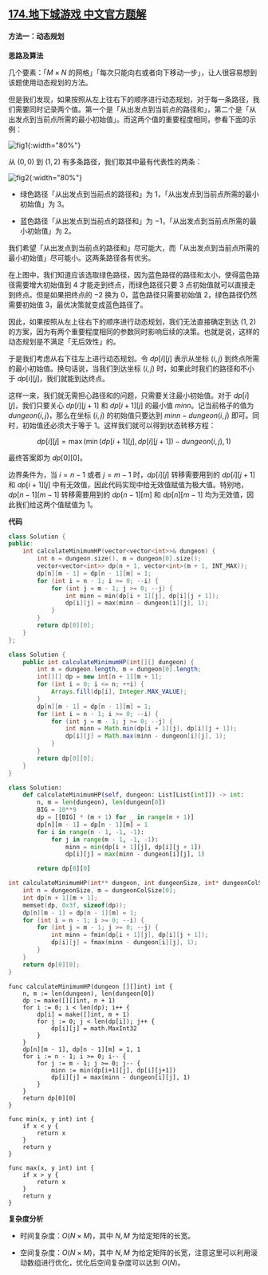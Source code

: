 ## [174.地下城游戏 中文官方题解](https://leetcode.cn/problems/dungeon-game/solutions/100000/di-xia-cheng-you-xi-by-leetcode-solution)

#### 方法一：动态规划

**思路及算法**

几个要素：「$M \times N$ 的网格」「每次只能向右或者向下移动一步」，让人很容易想到该题使用动态规划的方法。

但是我们发现，如果按照从左上往右下的顺序进行动态规划，对于每一条路径，我们需要同时记录两个值。第一个是「从出发点到当前点的路径和」，第二个是「从出发点到当前点所需的最小初始值」。而这两个值的重要程度相同，参看下面的示例：

![fig1](https://assets.leetcode-cn.com/solution-static/174/174_fig1.png){:width="80%"}

从 $(0,0)$ 到 $(1,2)$ 有多条路径，我们取其中最有代表性的两条：

![fig2](https://assets.leetcode-cn.com/solution-static/174/174_fig2.png){:width="80%"}

- 绿色路径「从出发点到当前点的路径和」为 $1$，「从出发点到当前点所需的最小初始值」为 $3$。

- 蓝色路径「从出发点到当前点的路径和」为 $-1$，「从出发点到当前点所需的最小初始值」为 $2$。

我们希望「从出发点到当前点的路径和」尽可能大，而「从出发点到当前点所需的最小初始值」尽可能小。这两条路径各有优劣。

在上图中，我们知道应该选取绿色路径，因为蓝色路径的路径和太小，使得蓝色路径需要增大初始值到 $4$ 才能走到终点，而绿色路径只要 $3$ 点初始值就可以直接走到终点。但是如果把终点的 $-2$ 换为 $0$，蓝色路径只需要初始值 $2$，绿色路径仍然需要初始值 $3$，最优决策就变成蓝色路径了。

因此，如果按照从左上往右下的顺序进行动态规划，我们无法直接确定到达 $(1,2)$ 的方案，因为有两个重要程度相同的参数同时影响后续的决策。也就是说，这样的动态规划是不满足「无后效性」的。

于是我们考虑从右下往左上进行动态规划。令 $\textit{dp}[i][j]$ 表示从坐标 $(i,j)$ 到终点所需的最小初始值。换句话说，当我们到达坐标 $(i,j)$ 时，如果此时我们的路径和不小于 $\textit{dp}[i][j]$，我们就能到达终点。

这样一来，我们就无需担心路径和的问题，只需要关注最小初始值。对于 $\textit{dp}[i][j]$，我们只要关心 $\textit{dp}[i][j+1]$ 和 $\textit{dp}[i+1][j]$ 的最小值 $\textit{minn}$。记当前格子的值为 $\textit{dungeon}(i,j)$，那么在坐标 $(i,j)$ 的初始值只要达到 $\textit{minn}-\textit{dungeon}(i,j)$ 即可。同时，初始值还必须大于等于 $1$。这样我们就可以得到状态转移方程：

$$
\textit{dp}[i][j] = \max(\min(\textit{dp}[i+1][j], \textit{dp}[i][j + 1]) - \textit{dungeon}(i, j), 1)
$$

最终答案即为 $\textit{dp}[0][0]$。

边界条件为，当 $i=n-1$ 或者 $j=m-1$ 时，$\textit{dp}[i][j]$ 转移需要用到的 $\textit{dp}[i][j+1]$ 和 $\textit{dp}[i+1][j]$ 中有无效值，因此代码实现中给无效值赋值为极大值。特别地，$\textit{dp}[n-1][m-1]$ 转移需要用到的 $\textit{dp}[n-1][m]$ 和 $\textit{dp}[n][m-1]$ 均为无效值，因此我们给这两个值赋值为 $1$。

**代码**

```C++ [sol1-C++]
class Solution {
public:
    int calculateMinimumHP(vector<vector<int>>& dungeon) {
        int n = dungeon.size(), m = dungeon[0].size();
        vector<vector<int>> dp(n + 1, vector<int>(m + 1, INT_MAX));
        dp[n][m - 1] = dp[n - 1][m] = 1;
        for (int i = n - 1; i >= 0; --i) {
            for (int j = m - 1; j >= 0; --j) {
                int minn = min(dp[i + 1][j], dp[i][j + 1]);
                dp[i][j] = max(minn - dungeon[i][j], 1);
            }
        }
        return dp[0][0];
    }
};
```

```Java [sol1-Java]
class Solution {
    public int calculateMinimumHP(int[][] dungeon) {
        int n = dungeon.length, m = dungeon[0].length;
        int[][] dp = new int[n + 1][m + 1];
        for (int i = 0; i <= n; ++i) {
            Arrays.fill(dp[i], Integer.MAX_VALUE);
        }
        dp[n][m - 1] = dp[n - 1][m] = 1;
        for (int i = n - 1; i >= 0; --i) {
            for (int j = m - 1; j >= 0; --j) {
                int minn = Math.min(dp[i + 1][j], dp[i][j + 1]);
                dp[i][j] = Math.max(minn - dungeon[i][j], 1);
            }
        }
        return dp[0][0];
    }
}
```

```Python [sol1-Python3]
class Solution:
    def calculateMinimumHP(self, dungeon: List[List[int]]) -> int:
        n, m = len(dungeon), len(dungeon[0])
        BIG = 10**9
        dp = [[BIG] * (m + 1) for _ in range(n + 1)]
        dp[n][m - 1] = dp[n - 1][m] = 1
        for i in range(n - 1, -1, -1):
            for j in range(m - 1, -1, -1):
                minn = min(dp[i + 1][j], dp[i][j + 1])
                dp[i][j] = max(minn - dungeon[i][j], 1)

        return dp[0][0]
```

```C [sol1-C]
int calculateMinimumHP(int** dungeon, int dungeonSize, int* dungeonColSize) {
    int n = dungeonSize, m = dungeonColSize[0];
    int dp[n + 1][m + 1];
    memset(dp, 0x3f, sizeof(dp));
    dp[n][m - 1] = dp[n - 1][m] = 1;
    for (int i = n - 1; i >= 0; --i) {
        for (int j = m - 1; j >= 0; --j) {
            int minn = fmin(dp[i + 1][j], dp[i][j + 1]);
            dp[i][j] = fmax(minn - dungeon[i][j], 1);
        }
    }
    return dp[0][0];
}
```

```golang [sol1-Golang]
func calculateMinimumHP(dungeon [][]int) int {
    n, m := len(dungeon), len(dungeon[0])
    dp := make([][]int, n + 1)
    for i := 0; i < len(dp); i++ {
        dp[i] = make([]int, m + 1)
        for j := 0; j < len(dp[i]); j++ {
            dp[i][j] = math.MaxInt32
        }
    }
    dp[n][m - 1], dp[n - 1][m] = 1, 1
    for i := n - 1; i >= 0; i-- {
        for j := m - 1; j >= 0; j-- {
            minn := min(dp[i+1][j], dp[i][j+1])
            dp[i][j] = max(minn - dungeon[i][j], 1)
        }
    }
    return dp[0][0]
}

func min(x, y int) int {
    if x < y {
        return x
    }
    return y
}

func max(x, y int) int {
    if x > y {
        return x
    }
    return y
}
```

**复杂度分析**

-  时间复杂度：$O(N \times M)$，其中 $N,M$ 为给定矩阵的长宽。

-  空间复杂度：$O(N \times M)$，其中 $N,M$ 为给定矩阵的长宽，注意这里可以利用滚动数组进行优化，优化后空间复杂度可以达到 $O(N)$。